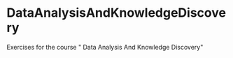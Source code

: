# DataAnalysisAndKnowledgeDiscovery
 Exercises for the course " Data Analysis And Knowledge Discovery"
